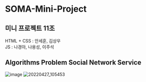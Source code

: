 # SOMA-Mini-Project
## 미니 프로젝트 11조
HTML + CSS : 안세훈, 김상우   
JS : 나경아, 나용성, 이주석

## Algorithms Problem Social Network Service


![image](https://user-images.githubusercontent.com/75887645/165422794-35450216-82fd-4dbc-a251-7e4eeee2c764.png)
![20220427_105453](https://user-images.githubusercontent.com/75887645/165422674-6d134d64-1d42-424d-9fc4-a4db6afa0a60.png)

